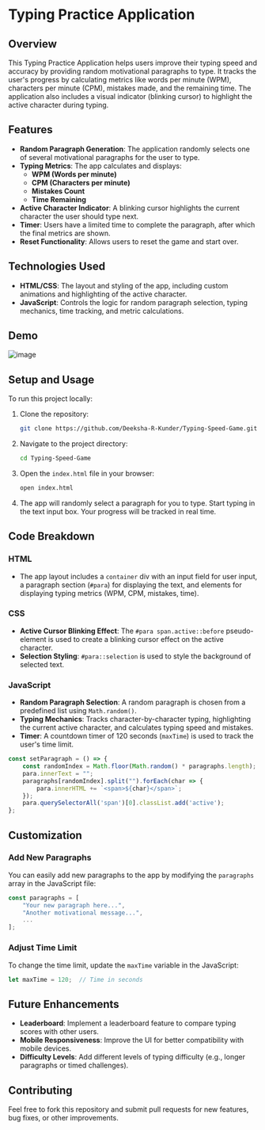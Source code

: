 # Typing Practice Application

## Overview

This Typing Practice Application helps users improve their typing speed and accuracy by providing random motivational paragraphs to type. It tracks the user's progress by calculating metrics like words per minute (WPM), characters per minute (CPM), mistakes made, and the remaining time. The application also includes a visual indicator (blinking cursor) to highlight the active character during typing.

## Features

- **Random Paragraph Generation**: The application randomly selects one of several motivational paragraphs for the user to type.
- **Typing Metrics**: The app calculates and displays:
  - **WPM (Words per minute)**
  - **CPM (Characters per minute)**
  - **Mistakes Count**
  - **Time Remaining**
- **Active Character Indicator**: A blinking cursor highlights the current character the user should type next.
- **Timer**: Users have a limited time to complete the paragraph, after which the final metrics are shown.
- **Reset Functionality**: Allows users to reset the game and start over.

## Technologies Used

- **HTML/CSS**: The layout and styling of the app, including custom animations and highlighting of the active character.
- **JavaScript**: Controls the logic for random paragraph selection, typing mechanics, time tracking, and metric calculations.

## Demo

![image](https://github.com/user-attachments/assets/93ebe2d6-2645-4ec6-9a85-383084ac76bb)

## Setup and Usage

To run this project locally:

1. Clone the repository:
    ```bash
    git clone https://github.com/Deeksha-R-Kunder/Typing-Speed-Game.git
    ```

2. Navigate to the project directory:
    ```bash
    cd Typing-Speed-Game
    ```

3. Open the `index.html` file in your browser:
    ```bash
    open index.html
    ```

4. The app will randomly select a paragraph for you to type. Start typing in the text input box. Your progress will be tracked in real time.

## Code Breakdown

### HTML

- The app layout includes a `container` div with an input field for user input, a paragraph section (`#para`) for displaying the text, and elements for displaying typing metrics (WPM, CPM, mistakes, time).
  
### CSS

- **Active Cursor Blinking Effect**: The `#para span.active::before` pseudo-element is used to create a blinking cursor effect on the active character.
- **Selection Styling**: `#para::selection` is used to style the background of selected text.
  
### JavaScript

- **Random Paragraph Selection**: A random paragraph is chosen from a predefined list using `Math.random()`.
- **Typing Mechanics**: Tracks character-by-character typing, highlighting the current active character, and calculates typing speed and mistakes.
- **Timer**: A countdown timer of 120 seconds (`maxTime`) is used to track the user's time limit.
  
```javascript
const setParagraph = () => {
    const randomIndex = Math.floor(Math.random() * paragraphs.length);
    para.innerText = "";
    paragraphs[randomIndex].split("").forEach(char => {
        para.innerHTML += `<span>${char}</span>`;
    });
    para.querySelectorAll('span')[0].classList.add('active');
};
```

## Customization

### Add New Paragraphs
You can easily add new paragraphs to the app by modifying the `paragraphs` array in the JavaScript file:

```javascript
const paragraphs = [
    "Your new paragraph here...",
    "Another motivational message...",
    ...
];
```

### Adjust Time Limit
To change the time limit, update the `maxTime` variable in the JavaScript:

```javascript
let maxTime = 120;  // Time in seconds
```

## Future Enhancements

- **Leaderboard**: Implement a leaderboard feature to compare typing scores with other users.
- **Mobile Responsiveness**: Improve the UI for better compatibility with mobile devices.
- **Difficulty Levels**: Add different levels of typing difficulty (e.g., longer paragraphs or timed challenges).

## Contributing

Feel free to fork this repository and submit pull requests for new features, bug fixes, or other improvements.
